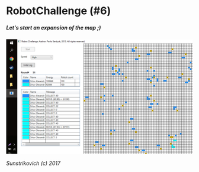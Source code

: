 # RobotChallenge (#6)

##### Let's start an expansion of the map ;)

![Domination](https://github.com/ailecksandr/RobotChallenge/blob/master/Screenshots/Screenshot_1.png)

*Sunstrikovich (c) 2017*
